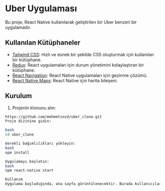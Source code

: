 # Uber Uygulaması

Bu proje, React Native kullanılarak geliştirilen bir Uber benzeri bir uygulamadır. 

## Kullanılan Kütüphaneler

- [Tailwind CSS](https://tailwindcss.com/): Hızlı ve esnek bir şekilde CSS oluşturmak için kullanılan bir kütüphane.
- [Redux](https://redux.js.org/): React uygulamaları için durum yönetimini kolaylaştıran bir kütüphane.
- [React Navigation](https://reactnavigation.org/): React Native uygulamaları için gezinme çözümü.
- [React Native Maps](https://github.com/react-native-maps/react-native-maps): React Native için harita bileşeni.

## Kurulum

1. Projenin klonunu alın:

```bash
https://github.com/mehmetsozd/uber_clone.git
Proje dizinine gidin:

bash
cd uber_clone

Gerekli bağımlılıkları yükleyin:
bash
npm install

Uygulamayı başlatın:
bash
npm react-native start

Kullanım
Uygulama başladığında, ana sayfa görüntülenecektir. Burada kullanıcılar, araç çağırma ve harita üzerinde gezinme gibi işlemleri gerçekleştirebilirler.
